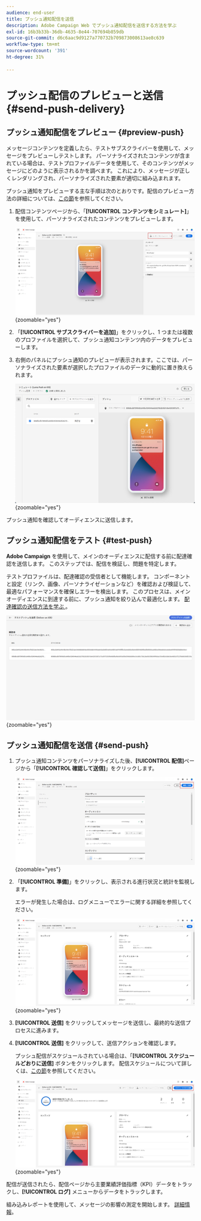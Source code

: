```yaml
---
audience: end-user
title: プッシュ通知配信を送信
description: Adobe Campaign Web でプッシュ通知配信を送信する方法を学ぶ
exl-id: 16b3b33b-36db-4635-8e44-707694b859db
source-git-commit: d6c6aac9d9127a770732b709873008613ae8c639
workflow-type: tm+mt
source-wordcount: '391'
ht-degree: 31%

---
```


# プッシュ配信のプレビューと送信 {#send-push-delivery}

## プッシュ通知配信をプレビュー {#preview-push}

メッセージコンテンツを定義したら、テストサブスクライバーを使用して、メッセージをプレビューしテストします。 パーソナライズされたコンテンツが含まれている場合は、テストプロファイルデータを使用して、そのコンテンツがメッセージにどのように表示されるかを調べます。 これにより、メッセージが正しくレンダリングされ、パーソナライズされた要素が適切に組み込まれます。

プッシュ通知をプレビューする主な手順は次のとおりです。配信のプレビュー方法の詳細については、[この節](../preview-test/preview-content.md)を参照してください。

1. 配信コンテンツページから、「**[!UICONTROL コンテンツをシミュレート]**」を使用して、パーソナライズされたコンテンツをプレビューします。

   ![ 配信コンテンツページでのパーソナライズされたコンテンツのプレビュー ](assets/push_send_1.png){zoomable="yes"}

1. 「**[!UICONTROL サブスクライバーを追加]**」をクリックし、1 つまたは複数のプロファイルを選択して、プッシュ通知コンテンツ内のデータをプレビューします。

   <!--Once your test subscribers are selected, click **[!UICONTROL Select]**.
    ![](assets/push_send_5.png){zoomable="yes"}-->

1. 右側のパネルにプッシュ通知のプレビューが表示されます。ここでは、パーソナライズされた要素が選択したプロファイルのデータに動的に置き換えられます。

   ![ パーソナライズされた要素がプロファイルデータに置き換えられていることを示すプレビューペイン ](assets/push_send_7.png){zoomable="yes"}

プッシュ通知を確認してオーディエンスに送信します。

## プッシュ通知配信をテスト {#test-push}

**Adobe Campaign** を使用して、メインのオーディエンスに配信する前に配達確認を送信します。 このステップでは、配信を検証し、問題を特定します。

テストプロファイルは、配達確認の受信者として機能します。 コンポーネントと設定（リンク、画像、パーソナライゼーションなど）を確認および検証して、最適なパフォーマンスを確保しエラーを検出します。 このプロセスは、メインオーディエンスに到達する前に、プッシュ通知を絞り込んで最適化します。 [ 配達確認の送信方法を学ぶ ](../preview-test/test-deliveries.md#subscribers)。

![ 配達確認受信者でのプッシュ通知配信のテスト ](assets/push_send_6.png){zoomable="yes"}

## プッシュ通知配信を送信 {#send-push}

1. プッシュ通知コンテンツをパーソナライズした後、**[!UICONTROL 配信]**&#x200B;ページから「**[!UICONTROL 確認して送信]**」をクリックします。

   ![ 配信ページの「確認して送信」ボタン ](assets/push_send_2.png){zoomable="yes"}

1. 「**[!UICONTROL 準備]**」をクリックし、表示される進行状況と統計を監視します。

   エラーが発生した場合は、ログメニューでエラーに関する詳細を参照してください。

   ![ 準備の進捗及び統計の監視 ](assets/push_send_3.png){zoomable="yes"}

1. **[!UICONTROL 送信]** をクリックしてメッセージを送信し、最終的な送信プロセスに進みます。

1. **[!UICONTROL 送信]** をクリックして、送信アクションを確認します。

   プッシュ配信がスケジュールされている場合は、「**[!UICONTROL スケジュールどおりに送信]** ボタンをクリックします。 配信スケジュールについて詳しくは、[この節](../msg/gs-messages.md#schedule-the-delivery-sending)を参照してください。

   ![ スケジュールされたプッシュ配信の「スケジュールどおりに送信」ボタン ](assets/push_send_4.png){zoomable="yes"}

配信が送信されたら、配信ページから主要業績評価指標（KPI）データをトラックし、**[!UICONTROL ログ]** メニューからデータをトラックします。

組み込みレポートを使用して、メッセージの影響の測定を開始します。 [詳細情報](../reporting/push-report.md)。